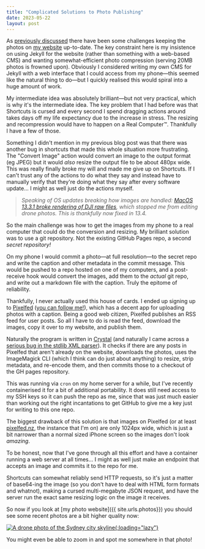 ```yaml
---
title: "Complicated Solutions to Photo Publishing"
date: 2023-05-22
layout: post
---
```


As [previously discussed](/2022/04/22/shortcuts-is-a-cursed-minefield/) there have been some challenges keeping the photos on [my website](https://pics.willhbr.net) up-to-date. The key constraint here is my insistence on using Jekyll for the website (rather than something with a web-based CMS) and wanting somewhat-efficient photo compression (serving 20MB photos is frowned upon). Obviously I considered writing my own CMS for Jekyll with a web interface that I could access from my phone—this seemed like the natural thing to do—but I quickly realised this would spiral into a huge amount of work.

My intermediate idea was absolutely brilliant—but not very practical, which is why it's the intermediate idea. The key problem that I had before was that Shortcuts is cursed and every second I spend dragging actions around takes days off my life expectancy due to the increase in stress. The resizing and recompression would have to happen on a Real Computer™. Thankfully I have a few of those.

Something I didn't mention in my previous blog post was that there was another bug in shortcuts that made this whole situation more frustrating. The "Convert Image" action would convert an image to the output format (eg JPEG) but it would _also_ resize the output file to be about 480px wide. This was really finally broke my will and made me give up on Shortcuts. If I can't trust any of the actions to do what they say and instead have to manually verify that they're doing what they say after every software update... I might as well just do the actions myself.

> _Speaking of OS updates breaking how images are handled: [MacOS 13.3.1 broke rendering of DJI raw files](/2023/05/10/dji-dng-rendering-broken-on-ventura/), which stopped me from editing drone photos. This is thankfully now fixed in 13.4._

So the main challenge was how to get the images from my phone to a real computer that could do the conversion and resizing. My brilliant solution was to use a git repository. Not the existing GitHub Pages repo, a second _secret repository!_

On my phone I would commit a photo—at full resolution—to the secret repo and write the caption and other metadata in the commit message. This would be pushed to a repo hosted on one of my computers, and a post-receive hook would convert the images, add them to the _actual_ git repo, and write out a markdown file with the caption. Truly the epitome of reliability.

Thankfully, I never actually used this house of cards. I ended up signing up to [Pixelfed](https://pixelfed.org) ([you can follow me!](https://pixelfed.nz/willhbr)), which has a decent app for uploading photos with a caption. Being a good web citizen, Pixelfed publishes an RSS feed for user posts. So all I have to do is read the feed, download the images, copy it over to my website, and publish them.

Naturally the program is written in [Crystal](https://crystal-lang.org) (and naturally I came across a [serious bug in the stdlib XML parser](https://github.com/crystal-lang/crystal/issues/11078)). It checks if there are any posts in Pixelfed that aren't already on the website, downloads the photos, uses the ImageMagick CLI (which I think can do just about anything) to resize, strip metadata, and re-encode them, and then commits those to a checkout of the GH pages repository.

This was running via `cron` on my home server for a while, but I've recently containerised it for a bit of additional portability. It does still need access to my SSH keys so it can push the repo as me, since that was just much easier than working out the right incantations to get GitHub to give me a key just for writing to this one repo.

The biggest drawback of this solution is that images on Pixelfed (or at least [pixelfed.nz](https://pixelfed.nz), the instance that I'm on) are only 1024px wide, which is just a bit narrower than a normal sized iPhone screen so the images don't look _amazing_.

To be honest, now that I've gone through all this effort and have a container running a web server at all times... I might as well just make an endpoint that accepts an image and commits it to the repo for me.

Shortcuts can somewhat reliably send HTTP requests, so it's just a matter of base64-ing the image (so you don't have to deal with HTML form formats and whatnot), making a cursed multi-megabyte JSON request, and have the server run the exact same resizing logic on the image it receives.

So now if you look at [my photo website]({{ site.urls.photos}}) you should see some recent photos are a bit higher quality now:

[![A drone photo of the Sydney city skyline](https://pics.willhbr.net/photos/2023-05-22.jpeg){:loading="lazy"}](https://pics.willhbr.net/2023/05/22/post.html)

You might even be able to zoom in and spot me somewhere in that photo!
